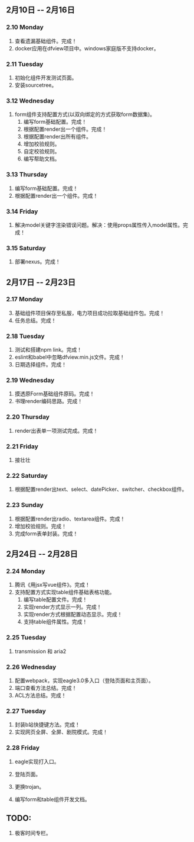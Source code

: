 ## 2月10日 -- 2月16日

### 2.10 Monday
1. 查看遗漏基础组件。完成！
2. docker应用在dfview项目中。windows家庭版不支持docker。

### 2.11 Tuesday
1. 初始化组件开发测试页面。
2. 安装sourcetree。

### 3.12 Wednesday
1. form组件支持配置方式(以双向绑定的方式获取form数据集)。
   1. 编写form基础配置。完成！
   2. 根据配置render出一个组件。完成！
   3. 根据配置render出所有组件。
   4. 增加校验规则。
   5. 自定校验规则。
   6. 编写帮助文档。

### 3.13 Thursday
1. 编写form基础配置。完成！
2. 根据配置render出一个组件。完成！

### 3.14 Friday
1. 解决model关键字渲染错误问题。解决：使用props属性传入model属性。完成！

### 3.15 Saturday
1. 部署nexus。完成！

## 2月17日 -- 2月23日

### 2.17 Monday
3. 基础组件项目保存至私服，电力项目成功拉取基础组件包。完成！
4. 任务总结。完成！

### 2.18 Tuesday
1. 测试和搭建npm link。完成！
2. eslint和babel中忽略dfview.min.js文件。完成！
3. 日期选择组件。完成！

### 2.19 Wednesday
1. 摸透原Form基础组件原码。完成！
2. 书理render编码思路。完成！

### 2.20 Thursday
1. render出表单一项测试完成。完成！

### 2.21 Friday
1. 接壮壮

### 2.22 Saturday
1. 根据配置render出text、select、datePicker、switcher、checkbox组件。

### 2.23 Sunday
1. 根据配置render出radio、textarea组件。完成！
2. 增加校验规则。完成！
3. 完成form表单封装。完成！

## 2月24日 -- 2月28日

### 2.24 Monday
1. 腾讯《用jsx写vue组件》。完成！
2. 支持配置方式实现table组件基础表格功能。
   1. 编写table配置文件。完成！
   2. 实现render方式显示一列。完成！
   3. 实现render方式根据配置动态显示。完成！
   4. 支持table组件属性。完成！

### 2.25 Tuesday
1. transmission 和 aria2

### 2.26 Wednesday
1. 配置webpack，实现eagle3.0多入口（登陆页面和主页面）。
2. 端口查看方法总结。完成！
3. ACL方法总结。完成！

### 2.27 Tuesday
1. 封装b站快捷键方法。完成！
2. 实现网页全屏、全屏、剧院模式。完成！

### 2.28 Friday
1. eagle实现打入口。
2. 登陆页面。
3. 更换trojan。


1. 编写form和table组件开发文档。

## TODO:
1. 极客时间专栏。
